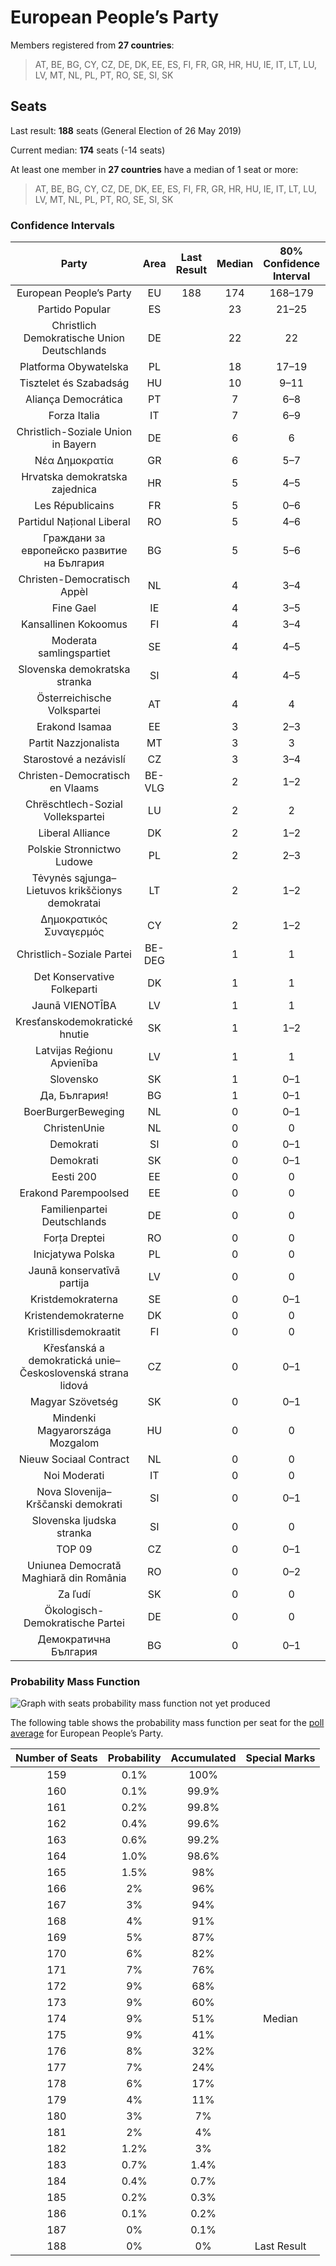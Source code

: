 # European People’s Party

Members registered from **27 countries**:

> AT, BE, BG, CY, CZ, DE, DK, EE, ES, FI, FR, GR, HR, HU, IE, IT, LT, LU, LV, MT, NL, PL, PT, RO, SE, SI, SK

## Seats

Last result: **188** seats (General Election of 26 May 2019)

Current median: **174** seats (-14 seats)

At least one member in **27 countries** have a median of 1 seat or more:

> AT, BE, BG, CY, CZ, DE, DK, EE, ES, FI, FR, GR, HR, HU, IE, IT, LT, LU, LV, MT, NL, PL, PT, RO, SE, SI, SK

### Confidence Intervals

| Party | Area | Last Result | Median | 80% Confidence Interval | 90% Confidence Interval | 95% Confidence Interval | 99% Confidence Interval |
|:-----:|:----:|:-----------:|:------:|:-----------------------:|:-----------------------:|:-----------------------:|:-----------------------:|
| European People’s Party | EU | 188 | 174 | 168–179 | 166–180 | 165–182 | 162–184 |
| Partido Popular | ES | | 23 | 21–25 | 20–25 | 19–25 | 19–26 |
| Christlich Demokratische Union Deutschlands | DE | | 22 | 22 | 22 | 22 | 22 |
| Platforma Obywatelska | PL | | 18 | 17–19 | 16–20 | 16–20 | 15–21 |
| Tisztelet és Szabadság | HU | | 10 | 9–11 | 9–11 | 9–11 | 9–12 |
| Aliança Democrática | PT | | 7 | 6–8 | 6–9 | 6–9 | 6–9 |
| Forza Italia | IT | | 7 | 6–9 | 6–9 | 5–10 | 5–11 |
| Christlich-Soziale Union in Bayern | DE | | 6 | 6 | 6 | 6 | 6 |
| Νέα Δημοκρατία | GR | | 6 | 5–7 | 5–7 | 4–7 | 4–7 |
| Hrvatska demokratska zajednica | HR | | 5 | 4–5 | 4–6 | 4–6 | 4–6 |
| Les Républicains | FR | | 5 | 0–6 | 0–7 | 0–8 | 0–8 |
| Partidul Național Liberal | RO | | 5 | 4–6 | 4–6 | 4–6 | 4–7 |
| Граждани за европейско развитие на България | BG | | 5 | 5–6 | 5–6 | 4–6 | 4–7 |
| Christen-Democratisch Appèl | NL | | 4 | 3–4 | 3–4 | 3–5 | 3–5 |
| Fine Gael | IE | | 4 | 3–5 | 3–5 | 3–5 | 3–5 |
| Kansallinen Kokoomus | FI | | 4 | 3–4 | 3–4 | 3–4 | 3–4 |
| Moderata samlingspartiet | SE | | 4 | 4–5 | 4–5 | 4–5 | 4–5 |
| Slovenska demokratska stranka | SI | | 4 | 4–5 | 4–5 | 3–5 | 3–5 |
| Österreichische Volkspartei | AT | | 4 | 4 | 3–4 | 3–5 | 3–5 |
| Erakond Isamaa | EE | | 3 | 2–3 | 2–3 | 2–3 | 2–3 |
| Partit Nazzjonalista | MT | | 3 | 3 | 3 | 3 | 2–3 |
| Starostové a nezávislí | CZ | | 3 | 3–4 | 3–4 | 3–4 | 2–4 |
| Christen-Democratisch en Vlaams | BE-VLG | | 2 | 1–2 | 1–2 | 1–2 | 1–2 |
| Chrëschtlech-Sozial Vollekspartei | LU | | 2 | 2 | 2 | 2 | 2 |
| Liberal Alliance | DK | | 2 | 1–2 | 1–2 | 1–2 | 1–3 |
| Polskie Stronnictwo Ludowe | PL | | 2 | 2–3 | 1–3 | 1–3 | 1–4 |
| Tėvynės sąjunga–Lietuvos krikščionys demokratai | LT | | 2 | 1–2 | 1–2 | 1–2 | 1–2 |
| Δημοκρατικός Συναγερμός | CY | | 2 | 1–2 | 1–2 | 1–2 | 1–2 |
| Christlich-Soziale Partei | BE-DEG | | 1 | 1 | 1 | 1 | 1 |
| Det Konservative Folkeparti | DK | | 1 | 1 | 1 | 1 | 0–1 |
| Jaunā VIENOTĪBA | LV | | 1 | 1 | 1 | 1 | 1 |
| Kresťanskodemokratické hnutie | SK | | 1 | 1–2 | 1–2 | 1–2 | 0–2 |
| Latvijas Reģionu Apvienība | LV | | 1 | 1 | 1 | 1 | 1 |
| Slovensko | SK | | 1 | 0–1 | 0–1 | 0–1 | 0–2 |
| Да, България! | BG | | 1 | 0–1 | 0–1 | 0–1 | 0–1 |
| BoerBurgerBeweging | NL | | 0 | 0–1 | 0–1 | 0–1 | 0–1 |
| ChristenUnie | NL | | 0 | 0 | 0–1 | 0–1 | 0–1 |
| Demokrati | SI | | 0 | 0–1 | 0–1 | 0–1 | 0–1 |
| Demokrati | SK | | 0 | 0–1 | 0–1 | 0–1 | 0–1 |
| Eesti 200 | EE | | 0 | 0 | 0 | 0 | 0 |
| Erakond Parempoolsed | EE | | 0 | 0 | 0–1 | 0–1 | 0–1 |
| Familienpartei Deutschlands | DE | | 0 | 0 | 0 | 0 | 0 |
| Forța Dreptei | RO | | 0 | 0 | 0 | 0 | 0 |
| Inicjatywa Polska | PL | | 0 | 0 | 0 | 0 | 0–1 |
| Jaunā konservatīvā partija | LV | | 0 | 0 | 0 | 0 | 0 |
| Kristdemokraterna | SE | | 0 | 0–1 | 0–1 | 0–1 | 0–1 |
| Kristendemokraterne | DK | | 0 | 0 | 0 | 0 | 0 |
| Kristillisdemokraatit | FI | | 0 | 0 | 0 | 0 | 0 |
| Křesťanská a demokratická unie–Československá strana lidová | CZ | | 0 | 0–1 | 0–2 | 0–2 | 0–2 |
| Magyar Szövetség | SK | | 0 | 0–1 | 0–1 | 0–1 | 0–1 |
| Mindenki Magyarországa Mozgalom | HU | | 0 | 0 | 0 | 0 | 0 |
| Nieuw Sociaal Contract | NL | | 0 | 0 | 0 | 0 | 0 |
| Noi Moderati | IT | | 0 | 0 | 0 | 0 | 0 |
| Nova Slovenija–Krščanski demokrati | SI | | 0 | 0–1 | 0–1 | 0–1 | 0–1 |
| Slovenska ljudska stranka | SI | | 0 | 0 | 0 | 0 | 0 |
| TOP 09 | CZ | | 0 | 0–1 | 0–2 | 0–2 | 0–2 |
| Uniunea Democrată Maghiară din România | RO | | 0 | 0–2 | 0–2 | 0–2 | 0–2 |
| Za ľudí | SK | | 0 | 0 | 0 | 0 | 0 |
| Ökologisch-Demokratische Partei | DE | | 0 | 0 | 0 | 0 | 0 |
| Демократична България | BG | | 0 | 0–1 | 0–1 | 0–1 | 0–1 |

### Probability Mass Function

![Graph with seats probability mass function not yet produced](average-2025-03-31-seats-pmf-europeanpeople’sparty.png "Seats Probability Mass Function")

The following table shows the probability mass function per seat for the [poll average](average-2025-03-31.html) for European People’s Party.

| Number of Seats | Probability | Accumulated | Special Marks |
|:---------------:|:-----------:|:-----------:|:-------------:|
| 159 | 0.1% | 100% |  |
| 160 | 0.1% | 99.9% |  |
| 161 | 0.2% | 99.8% |  |
| 162 | 0.4% | 99.6% |  |
| 163 | 0.6% | 99.2% |  |
| 164 | 1.0% | 98.6% |  |
| 165 | 1.5% | 98% |  |
| 166 | 2% | 96% |  |
| 167 | 3% | 94% |  |
| 168 | 4% | 91% |  |
| 169 | 5% | 87% |  |
| 170 | 6% | 82% |  |
| 171 | 7% | 76% |  |
| 172 | 9% | 68% |  |
| 173 | 9% | 60% |  |
| 174 | 9% | 51% | Median |
| 175 | 9% | 41% |  |
| 176 | 8% | 32% |  |
| 177 | 7% | 24% |  |
| 178 | 6% | 17% |  |
| 179 | 4% | 11% |  |
| 180 | 3% | 7% |  |
| 181 | 2% | 4% |  |
| 182 | 1.2% | 3% |  |
| 183 | 0.7% | 1.4% |  |
| 184 | 0.4% | 0.7% |  |
| 185 | 0.2% | 0.3% |  |
| 186 | 0.1% | 0.2% |  |
| 187 | 0% | 0.1% |  |
| 188 | 0% | 0% | Last Result |


